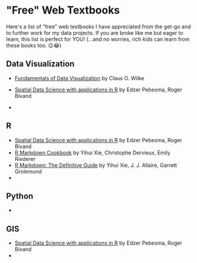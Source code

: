 # "Free" Web Textbooks

Here's a list of "free" web textbooks I have appreciated from the get-go and to further work for my data projects.  If you are broke like me but eager to learn, this list is perfect for YOU! (...and no worries, rich kids can learn from these books too. 😉😂)

## Data Visualization
- [Fundamentals of Data Visualization](https://clauswilke.com/dataviz/) by Claus O. Wilke
- [Spatial Data Science with applications in R](https://keen-swartz-3146c4.netlify.app/) by Edzer Pebesma, Roger Bivand

- 


## R
- [Spatial Data Science with applications in R](https://keen-swartz-3146c4.netlify.app/) by Edzer Pebesma, Roger Bivand
- [R Markdown Cookbook](https://bookdown.org/yihui/rmarkdown-cookbook/) by Yihui Xie, Christophe Dervieux, Emily Riederer
- [R Markdown: The Definitive Guide](https://bookdown.org/yihui/rmarkdown/) by Yihui Xie, J. J. Allaire, Garrett Grolemund
- 


## Python
- 

## GIS
- [Spatial Data Science with applications in R](https://keen-swartz-3146c4.netlify.app/) by Edzer Pebesma, Roger Bivand
- 



